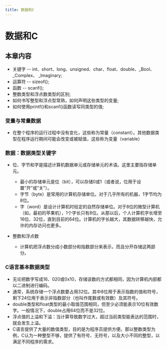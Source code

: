```yaml
---
title: 数据和C
---
```


# 数据和C

## 本章内容

- 关键字 -- int、short、long、unsigned、char、float、double、_Bool、_Complex、 _Imaginary;
- 运算符 -- sizeof();
- 函数 -- scanf();
- 整数类型和浮点数类型的区别;
- 如何书写整型和浮点型常熟，如何声明这些类型的变量;
- 如何使用printf()和scanf()函数读写同类型的值;

### 变量与常量数据

- 在整个程序的运行过程中没有变化，这些称为常量（constant）。其他数据类型在程序运行期间可能会改变或被赋值，这些称为变量（variable）

### 数据：数据类型关键字

- 位、字节和字是描述计算机数据单元或存储单元的术语。这里主要指存储单元。
  - 最小的存储单元是位（bit），可以存储0或1（或者说，位用于设置“开”或“关”）。
  - 字节（byte）是常用的计算机存储单位。对于几乎所有的机器，1字节均为8位。
  - 字（word）是设计计算机时给定的自然存储单位。对于8位的微型计算机（如，最初的苹果机），1个字长只有8位。从那以后，个人计算机字长增至16位、32位，直到目前的64位。计算机的字长越大，其数据转移越快，允许的内存访问也更多。

- 整数和浮点数
  - 计算机把浮点数分成小数部分和指数部分来表示，而且分开存储这两部分。

### C语言基本数据类型

- 无论把数字写成16、020或0x10，存储该数的方式都相同，因为计算机内部都以二进制进行编码。
- 通常，系统存储一个浮点数要占用32位。其中8位用于表示指数的值和符号，剩下24位用于表示非指数部分（也叫作尾数或有效数）及其符号。
- double类型和float类型的最小取值范围相同，但至少必须能表示10位有效数字。一般情况下，double占用64位而不是32位。
- 浮点值的上溢和下溢：当计算导致数字过大，超过当前类型能表达的范围时，就会发生上溢。
- C语言提供了大量的数值类型，目的是为程序员提供方便。那以整数类型为例，C认为一种整型不够，提供了有符号、无符号，以及大小不同的整型，以满足不同程序的需求。